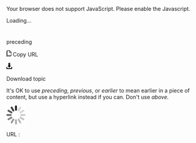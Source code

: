Your browser does not support JavaScript. Please enable the Javascript.

Loading...

# 

preceding

![Copy URL](media/preceding/Copy.png)
Copy URL

![Download](media/preceding/Download.png)

Download topic

It's OK to use *preceding*, *previous*, or *earlier* to mean earlier in a piece of content, but use a hyperlink instead if you can. Don't use *above.* 

![In progress](media/preceding/activity-large.gif)

URL :
